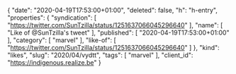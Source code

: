 {
  "date": "2020-04-19T17:53:00+01:00",
  "deleted": false,
  "h": "h-entry",
  "properties": {
    "syndication": [
      "https://twitter.com/SunTzilla/status/1251637066045296640"
    ],
    "name": [
      "Like of @SunTzilla's tweet"
    ],
    "published": [
      "2020-04-19T17:53:00+01:00"
    ],
    "category": [
      "marvel"
    ],
    "like-of": [
      "https://twitter.com/SunTzilla/status/1251637066045296640"
    ]
  },
  "kind": "likes",
  "slug": "2020/04/vydtt",
  "tags": [
    "marvel"
  ],
  "client_id": "https://indigenous.realize.be"
}
